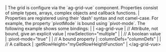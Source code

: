 <framework-specific-section frameworks="vue">
| The grid is configure via the `ag-grid-vue` component. Properties consist of simple types, arrays, complex objects and callback functions.
| Properties are registered using their 'dash' syntax and not camel-case. For example, the property `pivotMode` is bound using `pivot-mode`. The following example shows some bindings:
|
</framework-specific-section>

<framework-specific-section frameworks="vue">
<snippet transform={false} language="jsx">
| &lt;ag-grid-vue
|    // Attribute, not bound, give an explicit value
|    rowSelection="multiple"
|
|    // A boolean value
|    :pivot-mode="true"
|
|    // A bound property
|    :columnDefs="columnDefs"
|
|    // A callback
|    :getRowHeight="myGetRowHeightFunction"
| &lt;/ag-grid-vue>
</snippet>
</framework-specific-section>